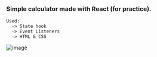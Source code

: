 ### Simple calculator made with React (for practice).
    Used:
      -> State hook
      -> Event Listeners
      -> HTML & CSS

![image](https://user-images.githubusercontent.com/55801579/199100979-193f8f0b-e084-45e4-89a3-8ad1f840235f.png)
